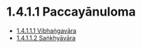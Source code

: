 

# 1.4.1.1 Paccayānuloma

* [1.4.1.1.1 Vibhaṅgavāra](1.4.1.1/1.4.1.1.1.md)
* [1.4.1.1.2 Saṅkhyāvāra](1.4.1.1/1.4.1.1.2.md)



